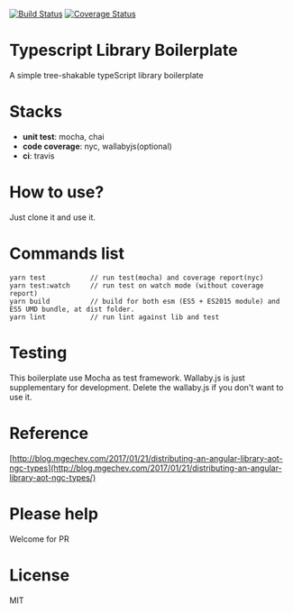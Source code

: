 [![Build Status](https://travis-ci.org/goldenbearkin/goldenbearkin-test.svg?branch=master)](https://travis-ci.org/goldenbearkin/goldenbearkin-test)
[![Coverage Status](https://coveralls.io/repos/github/goldenbearkin/goldenbearkin-test/badge.svg?branch=master)](https://coveralls.io/github/goldenbearkin/goldenbearkin-test?branch=master)

# Typescript Library Boilerplate

A simple tree-shakable typeScript library boilerplate

# Stacks
- **unit test**: mocha, chai
- **code coverage**: nyc, wallabyjs(optional)
- **ci**: travis

# How to use?

Just clone it and use it.

# Commands list
````
yarn test           // run test(mocha) and coverage report(nyc)
yarn test:watch     // run test on watch mode (without coverage report)
yarn build          // build for both esm (ES5 + ES2015 module) and ES5 UMD bundle, at dist folder.
yarn lint           // run lint against lib and test
````

# Testing

This boilerplate use Mocha as test framework. Wallaby.js is just supplementary for development.
Delete the wallaby.js if you don't want to use it.

# Reference
[http://blog.mgechev.com/2017/01/21/distributing-an-angular-library-aot-ngc-types](http://blog.mgechev.com/2017/01/21/distributing-an-angular-library-aot-ngc-types/)

# Please help

Welcome for PR

# License

MIT
